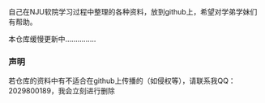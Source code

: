 自己在NJU软院学习过程中整理的各种资料，放到github上，希望对学弟学妹们有帮助。

本仓库缓慢更新中...............

### 声明

若仓库的资料中有不适合在github上传播的（如侵权等），请联系我QQ：2029800189，我会立刻进行删除